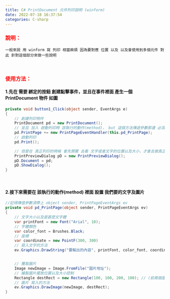 ```yaml
---
title: C# PrintDocument 元件列印說明 (winform)
date: 2022-07-18 16:37:54
categories: C-sharp
---
```


### **<span style="color:red"> 說明： </span>**
	一般來說 用 winform 寫 列印 相當麻煩 因為要對應 位置 以及 以及會使用到多個元件 對此 針對這個部分來做一些說明

<br>

### **<span style="color:red"> 使用方法： </span>**

#### 1.先在 需要 綁定的按鈕 創建點擊事件，並且在事件裡面 產生一個 PrintDocument 物件 如圖

```C#
private void button1_Click(object sender, EventArgs e)
{
	// 創建列印物件 
	PrintDocument pd = new PrintDocument();
	// 並且 加入 啟動列印時 該執行的動作(method)， but 這個方法傳遞參數那邊 必須設置 object sender, PrintPageEventArgs ev 這兩個
	pd.PrintPage += new PrintPageEventHandler(this.pd_PrintPage);
	// 啟動列印
	pd.Print();

	// 但是在 真正列印的時候 會先預覽 去看 文字或者文字的位置以及大小，才會去做真正的列印，這時候可以先把 print() 先註釋 先使用預覽模式 把 PrintDocument 綁定到 PrintPreviewDialog
	PrintPreviewDialog pD = new PrintPreviewDialog();
	pD.Document = pd;
	pD.ShowDialog();
}
```

<br>

#### 2.接下來需要在 該執行的動作(method) 裡面 設置 我們要的文字及圖片

```C#
//記得傳值參數須帶上 object sender, PrintPageEventArgs ev 
private void pd_PrintPage(object sender, PrintPageEventArgs ev)
{
	// 文字大小以及是甚麼文字體
	var printFont = new Font("Arial", 10);
	// 字體顏色
	var color_font = Brushes.Black;
	// 座標
	var coordinate = new PointF(300, 300)
	// 寫入文字的方法
	ev.Graphics.DrawString("要輸出的內容", printFont, color_font, coordinate );


	// 獲取圖片
	Image newImage = Image.FromFile("圖片地址");
	// 繪製圖片擺放位置以及大小控制 
	Rectangle destRect = new Rectangle(100, 100, 200, 100); // (前兩個是座標位置，後面兩個是設定大小)
	// 圖片 寫入的方法	
	ev.Graphics.DrawImage(newImage, destRect);
}
```